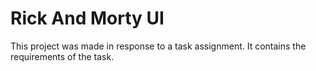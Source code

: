 # Rick And Morty UI

This project was made in response to a task assignment. It contains the requirements of the task.
